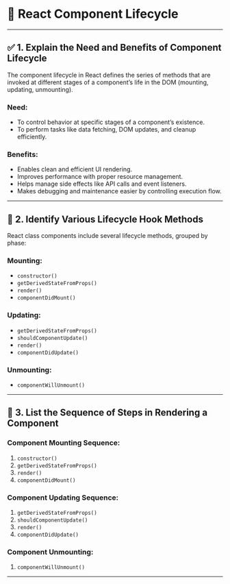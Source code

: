 # 🔄 React Component Lifecycle

---

## ✅ 1. Explain the Need and Benefits of Component Lifecycle

The component lifecycle in React defines the series of methods that are invoked at different stages of a component’s life in the DOM (mounting, updating, unmounting).

### Need:
- To control behavior at specific stages of a component’s existence.
- To perform tasks like data fetching, DOM updates, and cleanup efficiently.

### Benefits:
- Enables clean and efficient UI rendering.
- Improves performance with proper resource management.
- Helps manage side effects like API calls and event listeners.
- Makes debugging and maintenance easier by controlling execution flow.

---

## 🧩 2. Identify Various Lifecycle Hook Methods

React class components include several lifecycle methods, grouped by phase:

### Mounting:
- `constructor()`
- `getDerivedStateFromProps()`
- `render()`
- `componentDidMount()`

### Updating:
- `getDerivedStateFromProps()`
- `shouldComponentUpdate()`
- `render()`
- `componentDidUpdate()`

### Unmounting:
- `componentWillUnmount()`

---

## 🔁 3. List the Sequence of Steps in Rendering a Component

### Component Mounting Sequence:
1. `constructor()`
2. `getDerivedStateFromProps()`
3. `render()`
4. `componentDidMount()`

### Component Updating Sequence:
1. `getDerivedStateFromProps()`
2. `shouldComponentUpdate()`
3. `render()`
4. `componentDidUpdate()`

### Component Unmounting:
1. `componentWillUnmount()`

---
